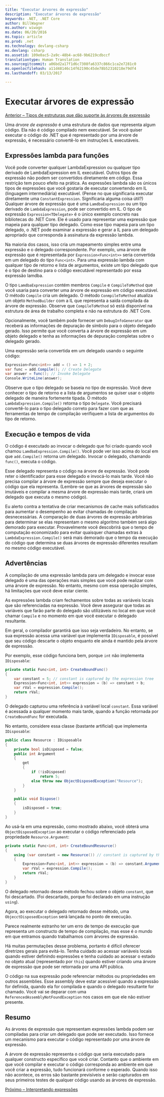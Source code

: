 ```yaml
---
title: "Executar árvores de expressão"
description: "Executar árvores de expressão"
keywords: .NET, .NET Core
author: BillWagner
ms.author: wiwagn
ms.date: 06/20/2016
ms.topic: article
ms.prod: .net
ms.technology: devlang-csharp
ms.devlang: csharp
ms.assetid: 109e0ac5-2a9c-48b4-ac68-9b6219cdbccf
translationtype: Human Translation
ms.sourcegitcommit: a06bd2a17f1d6c7308fa6337c866c1ca2e7281c0
ms.openlocfilehash: a11d48146c14f62190c45de78b52310218e79df4
ms.lasthandoff: 03/13/2017

---
```


# <a name="executing-expression-trees"></a>Executar árvores de expressão

[Anterior – Tipos de estruturas que dão suporte às árvores de expressão](expression-classes.md)

Uma *árvore de expressão* é uma estrutura de dados que representa algum código.
Ela não é código compilado nem executável. Se você quiser executar o código do .NET que é representado por uma árvore de expressão, é necessário convertê-lo em instruções IL executáveis. 
## <a name="lambda-expressions-to-functions"></a>Expressões lambda para funções
Você pode converter qualquer LambdaExpression ou qualquer tipo derivado de LambdaExpression em IL executável. Outros tipos de expressão não podem ser convertidos diretamente em código. Essa restrição tem pouco efeito na prática. As expressões lambda são os únicos tipos de expressões que você gostaria de executar convertendo em IL (linguagem intermediária) executável. (Pense no que significaria executar diretamente uma `ConstantExpression`. Significaria alguma coisa útil?) Qualquer árvore de expressão que é uma `LamdbaExpression` ou um tipo derivado de `LambdaExpression`, pode ser convertido em IL.
O tipo de expressão `Expression<TDelegate>` é o único exemplo concreto nas bibliotecas do .NET Core. Ele é usado para representar uma expressão que mapeia para qualquer tipo delegado. Como esse tipo mapeia para um tipo delegado, o .NET pode examinar a expressão e gerar a IL para um delegado apropriado que corresponda à assinatura da expressão lambda. 

Na maioria dos casos, isso cria um mapeamento simples entre uma expressão e o delegado correspondente. Por exemplo, uma árvore de expressão que é representada por `Expression<Func<int>>` seria convertida em um delegado do tipo `Func<int>`. Para uma expressão lambda com qualquer tipo de retorno e lista de argumentos, existe um tipo delegado que é o tipo de destino para o código executável representado por essa expressão lamdba.

O tipo `LamdbaExpression` contém membros `Compile` e `CompileToMethod` que você usaria para converter uma árvore de expressão em código executável. O método `Compile` cria um delegado. O método `ConmpileToMethod` atualiza um objeto `MethodBuilder` com a IL que representa a saída compilada da árvore de expressão. Observe que `CompileToMethod` só está disponível na estrutura de área de trabalho completa e não na estrutura do .NET Core.

Opcionalmente, você também pode fornecer um `DebugInfoGenerator` que receberá as informações de depuração de símbolo para o objeto delegado gerado. Isso permite que você converta a árvore de expressão em um objeto delegado e tenha as informações de depuração completas sobre o delegado gerado.

Uma expressão seria convertida em um delegado usando o seguinte código:

```csharp
Expression<Func<int>> add = () => 1 + 2;
var func = add.Compile(); // Create Delegate
var answer = func(); // Invoke Delegate
Console.WriteLine(answer);
```

Observe que o tipo delegado se baseia no tipo de expressão. Você deve conhecer o tipo de retorno e a lista de argumentos se quiser usar o objeto delegado de maneira fortemente tipada. O método `LambdaExpression.Compile()` retorna o tipo `Delegate`. Você precisará convertê-lo para o tipo delegado correto para fazer com que as ferramentas de tempo de compilação verifiquem a lista de argumentos do tipo de retorno.

## <a name="execution-and-lifetimes"></a>Execução e tempos de vida

O código é executado ao invocar o delegado que foi criado quando você chamou `LamdbaExpression.Compile()`. Você pode ver isso acima do local em que `add.Compile()` retorna um delegado. Invocar o delegado, chamando `func()`, executa o código.

Esse delegado representa o código na árvore de expressão. Você pode reter o identificador para esse delegado e invocá-lo mais tarde. Você não precisa compilar a árvore de expressão sempre que deseja executar o código que ela representa. (Lembre-se que as árvores de expressão são imutáveis e compilar a mesma árvore de expressão mais tarde, criará um delegado que executa o mesmo código).

Eu alerto contra a tentativa de criar mecanismos de cache mais sofisticados para aumentar o desempenho ao evitar chamadas de compilação desnecessárias. A comparação de duas árvores de expressão arbitrárias para determinar se elas representam o mesmo algoritmo também será algo demorado para executar. Provavelmente você descobrirá que o tempo de computação economizado para evitar quaisquer chamadas extras à `LambdaExpression.Compile()` será mais demorado que o tempo da execução do código que determina se duas árvores de expressão diferentes resultam no mesmo código executável.

## <a name="caveats"></a>Advertências

A compilação de uma expressão lambda para um delegado e invocar esse delegado é uma das operações mais simples que você pode realizar com uma árvore de expressão. No entanto, mesmo com essa operação simples, há limitações que você deve estar ciente. 

As expressões lambda criam fechamentos sobre todas as variáveis locais que são referenciadas na expressão. Você deve assegurar que todas as variáveis que farão parte do delegado são utilizáveis no local em que você chamar `Compile` e no momento em que você executar o delegado resultante.

Em geral, o compilador garantirá que isso seja verdadeiro. No entanto, se sua expressão acessa uma variável que implementa `IDisposable`, é possível que seu código descarte o objeto enquanto ele ainda é mantido pela árvore de expressão.

Por exemplo, esse código funciona bem, porque `int` não implementa `IDisposable`:

```csharp
private static Func<int, int> CreateBoundFunc()
{
    var constant = 5; // constant is captured by the expression tree
    Expression<Func<int, int>> expression = (b) => constant + b;
    var rVal = expression.Compile();
    return rVal;
}
```

O delegado capturou uma referência à variável local `constant`.
Essa variável é acessada a qualquer momento mais tarde, quando a função retornada por `CreateBoundFunc` for executada.

No entanto, considere essa classe (bastante artificial) que implementa `IDisposable`:

```csharp
public class Resource : IDisposable
{
    private bool isDisposed = false;
    public int Argument
    {
        get
        {
            if (!isDisposed)
                return 5;
            else throw new ObjectDisposedException("Resource");
        }
    }

    public void Dispose()
    {
        isDisposed = true;
    }
}
```

Ao usá-la em uma expressão, como mostrado abaixo, você obterá uma `ObjectDisposedException` ao executar o código referenciado pela propriedade `Resource.Argument`:

```csharp
private static Func<int, int> CreateBoundResource()
{
    using (var constant = new Resource()) // constant is captured by the expression tree
    {
        Expression<Func<int, int>> expression = (b) => constant.Argument + b;
        var rVal = expression.Compile();
        return rVal;
    }
}
```

O delegado retornado desse método fechou sobre o objeto `constant`, que foi descartado. (Foi descartado, porque foi declarado em uma instrução `using`). 

Agora, ao executar o delegado retornado desse método, uma `ObjecctDisposedException` será lançada no ponto de execução.

Parece realmente estranho ter um erro de tempo de execução que representa um constructo de tempo de compilação, mas esse é o mundo em que entramos quando trabalhamos com árvores de expressão.

Há muitas permutações desse problema, portanto é difícil oferecer diretrizes gerais para evitá-lo. Tenha cuidado ao acessar variáveis locais quando estiver definindo expressões e tenha cuidado ao acessar o estado no objeto atual (representado por `this`) quando estiver criando uma árvore de expressão que pode ser retornada por uma API pública.

O código na sua expressão pode referenciar métodos ou propriedades em outros assemblies. Esse assembly deve estar acessível quando a expressão for definida, quando ela for compilada e quando o delegado resultante for chamado. Você vai se deparar com uma `ReferencedAssemblyNotFoundException` nos casos em que ele não estiver presente.

## <a name="summary"></a>Resumo

As árvores de expressão que representam expressões lambda podem ser compiladas para criar um delegado que pode ser executado. Isso fornece um mecanismo para executar o código representado por uma árvore de expressão.

A árvore de expressão representa o código que seria executado para qualquer constructo específico que você criar. Contanto que o ambiente em que você compilar e executar o código corresponda ao ambiente em que você criar a expressão, tudo funcionará conforme o esperado. Quando isso não acontece, os erros são bastante previsíveis e serão capturados em seus primeiros testes de qualquer código usando as árvores de expressão.

[Próximo – Interpretando expressões](expression-trees-interpreting.md)

